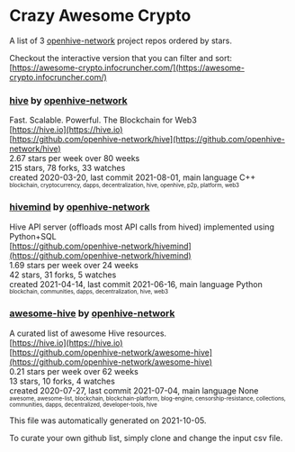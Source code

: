 # Crazy Awesome Crypto
A list of 3 [openhive-network](https://github.com/openhive-network) project repos ordered by stars.  

Checkout the interactive version that you can filter and sort: 
[https://awesome-crypto.infocruncher.com/](https://awesome-crypto.infocruncher.com/)  


### [hive](https://github.com/openhive-network/hive) by [openhive-network](https://github.com/openhive-network)  
Fast. Scalable. Powerful. The Blockchain for Web3  
[https://hive.io](https://hive.io)  
[https://github.com/openhive-network/hive](https://github.com/openhive-network/hive)  
2.67 stars per week over 80 weeks  
215 stars, 78 forks, 33 watches  
created 2020-03-20, last commit 2021-08-01, main language C++  
<sub><sup>blockchain, cryptocurrency, dapps, decentralization, hive, openhive, p2p, platform, web3</sup></sub>


### [hivemind](https://github.com/openhive-network/hivemind) by [openhive-network](https://github.com/openhive-network)  
Hive API server (offloads most API calls from hived) implemented using Python+SQL  
[https://github.com/openhive-network/hivemind](https://github.com/openhive-network/hivemind)  
1.69 stars per week over 24 weeks  
42 stars, 31 forks, 5 watches  
created 2021-04-14, last commit 2021-06-16, main language Python  
<sub><sup>blockchain, communities, dapps, decentralization, hive, web3</sup></sub>


### [awesome-hive](https://github.com/openhive-network/awesome-hive) by [openhive-network](https://github.com/openhive-network)  
A curated list of awesome Hive resources.  
[https://hive.io](https://hive.io)  
[https://github.com/openhive-network/awesome-hive](https://github.com/openhive-network/awesome-hive)  
0.21 stars per week over 62 weeks  
13 stars, 10 forks, 4 watches  
created 2020-07-27, last commit 2021-07-04, main language None  
<sub><sup>awesome, awesome-list, blockchain, blockchain-platform, blog-engine, censorship-resistance, collections, communities, dapps, decentralized, developer-tools, hive</sup></sub>


This file was automatically generated on 2021-10-05.  

To curate your own github list, simply clone and change the input csv file.  